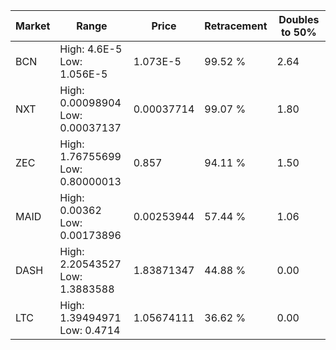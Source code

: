 | Market | Range | Price| Retracement | Doubles to 50% |
| --- | --- | --- | --- | --- |
| BCN | High: 4.6E-5<br />Low: 1.056E-5 | 1.073E-5 | 99.52 % | 2.64 |
| NXT | High: 0.00098904<br />Low: 0.00037137 | 0.00037714 | 99.07 % | 1.80 |
| ZEC | High: 1.76755699<br />Low: 0.80000013 | 0.857 | 94.11 % | 1.50 |
| MAID | High: 0.00362<br />Low: 0.00173896 | 0.00253944 | 57.44 % | 1.06 |
| DASH | High: 2.20543527<br />Low: 1.3883588 | 1.83871347 | 44.88 % | 0.00 |
| LTC | High: 1.39494971<br />Low: 0.4714 | 1.05674111 | 36.62 % | 0.00 |
